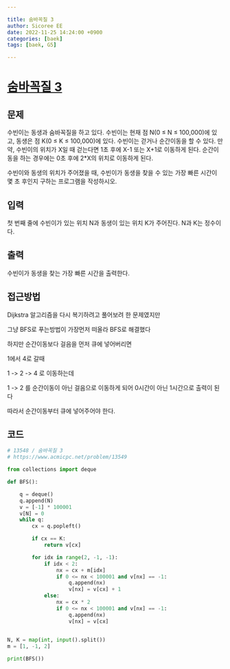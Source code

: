 ```yaml
---

title: 숨바꼭질 3
author: Sicoree EE
date: 2022-11-25 14:24:00 +0900
categories: [baek]
tags: [baek, G5]

---
```


# [숨바꼭질 3](https://www.acmicpc.net/problem/13549)

## 문제

수빈이는 동생과 숨바꼭질을 하고 있다. 수빈이는 현재 점 N(0 ≤ N ≤ 100,000)에 있고, 동생은 점 K(0 ≤ K ≤ 100,000)에 있다. 수빈이는 걷거나 순간이동을 할 수 있다. 만약, 수빈이의 위치가 X일 때 걷는다면 1초 후에 X-1 또는 X+1로 이동하게 된다. 순간이동을 하는 경우에는 0초 후에 2*X의 위치로 이동하게 된다.

수빈이와 동생의 위치가 주어졌을 때, 수빈이가 동생을 찾을 수 있는 가장 빠른 시간이 몇 초 후인지 구하는 프로그램을 작성하시오.

## 입력

첫 번째 줄에 수빈이가 있는 위치 N과 동생이 있는 위치 K가 주어진다. N과 K는 정수이다.

## 출력

수빈이가 동생을 찾는 가장 빠른 시간을 출력한다.

## 접근방법

Dijkstra 알고리즘을 다시 복기하려고 풀어보려 한 문제였지만

그냥 BFS로 푸는방법이 가장먼저 떠올라 BFS로 해결했다

하지만 순간이동보다 걸음을 먼저 큐에 넣어버리면

1에서 4로 갈때

1 -> 2 -> 4  로 이동하는데

1 -> 2 를 순간이동이 아닌 걸음으로 이동하게 되어 0시간이 아닌 1시간으로 출력이 된다

따라서 순간이동부터 큐에 넣어주어야 한다.



## 코드

```python
# 13548 / 숨바꼭질 3
# https://www.acmicpc.net/problem/13549

from collections import deque

def BFS():

    q = deque()
    q.append(N)
    v = [-1] * 100001
    v[N] = 0
    while q:
        cx = q.popleft()

        if cx == K:
            return v[cx]

        for idx in range(2, -1, -1):
            if idx < 2:
                nx = cx + m[idx]
                if 0 <= nx < 100001 and v[nx] == -1:
                    q.append(nx)
                    v[nx] = v[cx] + 1
            else:
                nx = cx * 2
                if 0 <= nx < 100001 and v[nx] == -1:
                    q.append(nx)
                    v[nx] = v[cx]
                

N, K = map(int, input().split())
m = [1, -1, 2]

print(BFS())
```


